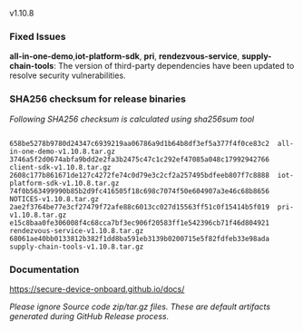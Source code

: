 v1.10.8

### Fixed Issues

**all-in-one-demo**,**iot-platform-sdk**, **pri**, **rendezvous-service**, **supply-chain-tools**: The version of third-party dependencies have been updated to resolve security vulnerabilities.
 

### SHA256 checksum for release binaries

*Following SHA256 checksum is calculated using sha256sum tool*  
```

658be5278b9780d24347c6939219aa06786a9d1b64b8df3ef5a377f4f0ce83c2  all-in-one-demo-v1.10.8.tar.gz
3746a5f2d0674abfa9bdd2e2fa3b2475c47c1c292ef47085a048c17992942766  client-sdk-v1.10.8.tar.gz
2608c177b861671de127c4272fe74c0d79e3c2cf2a257495bdfeeb807f7c8888  iot-platform-sdk-v1.10.8.tar.gz
74f0b563499990b85b2d9fc416505f18c698c7074f50e604907a3e46c68b8656  NOTICES-v1.10.8.tar.gz
2ae2f3764be77e3cf27479f72afe88c6013cc027d15563ff51c0f15414b5f019  pri-v1.10.8.tar.gz
e15c8baa0fe306008f4c68cca7bf3ec906f20583ff1e542396cb71f46d804921  rendezvous-service-v1.10.8.tar.gz
68061ae40bb0133812b382f1dd8ba591eb3139b0200715e5f82fdfeb33e98ada  supply-chain-tools-v1.10.8.tar.gz

```


### Documentation

https://secure-device-onboard.github.io/docs/  

*Please ignore Source code zip/tar.gz files. These are default artifacts generated during GitHub Release process.*  

